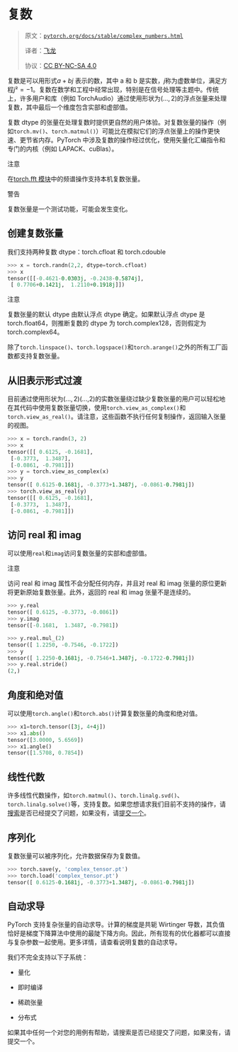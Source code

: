 # 复数

> 原文：[`pytorch.org/docs/stable/complex_numbers.html`](https://pytorch.org/docs/stable/complex_numbers.html)
>
> 译者：[飞龙](https://github.com/wizardforcel)
>
> 协议：[CC BY-NC-SA 4.0](http://creativecommons.org/licenses/by-nc-sa/4.0/)

复数是可以用形式$a + bj$ 表示的数，其中 a 和 b 是实数，*j*称为虚数单位，满足方程$j² = -1$。复数在数学和工程中经常出现，特别是在信号处理等主题中。传统上，许多用户和库（例如 TorchAudio）通过使用形状为$(..., 2)$的浮点张量来处理复数，其中最后一个维度包含实部和虚部值。

复数 dtype 的张量在处理复数时提供更自然的用户体验。对复数张量的操作（例如`torch.mv()`、`torch.matmul()`）可能比在模拟它们的浮点张量上的操作更快速、更节省内存。PyTorch 中涉及复数的操作经过优化，使用矢量化汇编指令和专门的内核（例如 LAPACK、cuBlas）。

注意

在[torch.fft 模块](https://pytorch.org/docs/stable/fft.html#torch-fft)中的频谱操作支持本机复数张量。

警告

复数张量是一个测试功能，可能会发生变化。

## 创建复数张量

我们支持两种复数 dtype：torch.cfloat 和 torch.cdouble

```py
>>> x = torch.randn(2,2, dtype=torch.cfloat)
>>> x
tensor([[-0.4621-0.0303j, -0.2438-0.5874j],
 [ 0.7706+0.1421j,  1.2110+0.1918j]]) 
```

注意

复数张量的默认 dtype 由默认浮点 dtype 确定。如果默认浮点 dtype 是 torch.float64，则推断复数的 dtype 为 torch.complex128，否则假定为 torch.complex64。

除了`torch.linspace()`、`torch.logspace()`和`torch.arange()`之外的所有工厂函数都支持复数张量。

## 从旧表示形式过渡[](#transition-from-the-old-representation "Permalink to this heading")

目前通过使用形状为$(..., 2)$(...,2)的实数张量绕过缺少复数张量的用户可以轻松地在其代码中使用复数张量切换，使用`torch.view_as_complex()`和`torch.view_as_real()`。请注意，这些函数不执行任何复制操作，返回输入张量的视图。

```py
>>> x = torch.randn(3, 2)
>>> x
tensor([[ 0.6125, -0.1681],
 [-0.3773,  1.3487],
 [-0.0861, -0.7981]])
>>> y = torch.view_as_complex(x)
>>> y
tensor([ 0.6125-0.1681j, -0.3773+1.3487j, -0.0861-0.7981j])
>>> torch.view_as_real(y)
tensor([[ 0.6125, -0.1681],
 [-0.3773,  1.3487],
 [-0.0861, -0.7981]]) 
```

## 访问 real 和 imag

可以使用`real`和`imag`访问复数张量的实部和虚部值。

注意

访问 real 和 imag 属性不会分配任何内存，并且对 real 和 imag 张量的原位更新将更新原始复数张量。此外，返回的 real 和 imag 张量不是连续的。

```py
>>> y.real
tensor([ 0.6125, -0.3773, -0.0861])
>>> y.imag
tensor([-0.1681,  1.3487, -0.7981])

>>> y.real.mul_(2)
tensor([ 1.2250, -0.7546, -0.1722])
>>> y
tensor([ 1.2250-0.1681j, -0.7546+1.3487j, -0.1722-0.7981j])
>>> y.real.stride()
(2,) 
```

## 角度和绝对值

可以使用`torch.angle()`和`torch.abs()`计算复数张量的角度和绝对值。

```py
>>> x1=torch.tensor([3j, 4+4j])
>>> x1.abs()
tensor([3.0000, 5.6569])
>>> x1.angle()
tensor([1.5708, 0.7854]) 
```

## 线性代数

许多线性代数操作，如`torch.matmul()`、`torch.linalg.svd()`、`torch.linalg.solve()`等，支持复数。如果您想请求我们目前不支持的操作，请[搜索](https://github.com/pytorch/pytorch/issues?q=is%3Aissue+is%3Aopen+complex)是否已经提交了问题，如果没有，请[提交一个](https://github.com/pytorch/pytorch/issues/new/choose)。

## 序列化

复数张量可以被序列化，允许数据保存为复数值。

```py
>>> torch.save(y, 'complex_tensor.pt')
>>> torch.load('complex_tensor.pt')
tensor([ 0.6125-0.1681j, -0.3773+1.3487j, -0.0861-0.7981j]) 
```

## 自动求导

PyTorch 支持复杂张量的自动求导。计算的梯度是共轭 Wirtinger 导数，其负值恰好是梯度下降算法中使用的最陡下降方向。因此，所有现有的优化器都可以直接与复杂参数一起使用。更多详情，请查看说明复数的自动求导。

我们不完全支持以下子系统：

+   量化

+   即时编译

+   稀疏张量

+   分布式

如果其中任何一个对您的用例有帮助，请搜索是否已经提交了问题，如果没有，请提交一个。
